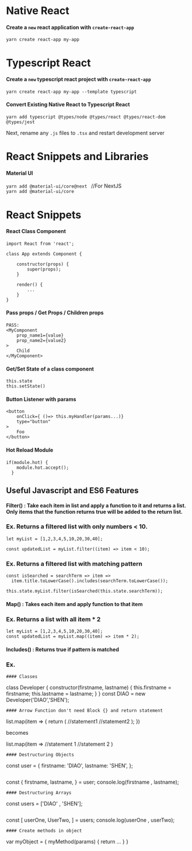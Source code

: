 # Native React 
#### Create a `new` react application with `create-react-app`
`yarn create react-app my-app`


# Typescript React 
#### Create a `new` typescript react project with `create-react-app` 
`yarn create react-app my-app --template typescript `
#### Convert Existing Native React to Typescript React 
```
yarn add typescript @types/node @types/react @types/react-dom @types/jest 
```
Next, rename any `.js` files to `.tsx` and restart development server

# React Snippets and Libraries 
#### Material UI
`yarn add @material-ui/core@next ` //For NextJS  
`yarn add @material-ui/core`




# React Snippets 
#### React Class Component 
```
import React from 'react';

class App extends Component {

    constructor(props) {
        super(props);
    }
    
    render() {
        ...
    }
}
```
#### Pass props / Get Props / Children props 
```
PASS:
<MyComponent
    prop_name1={value}
    prop_name2={value2}
>
    Child
</MyComponent>
```
#### Get/Set State of a class component 
```
this.state
this.setState()
```
#### Button Listener with params
```
<button
    onClick={ ()=> this.myHandler(params...)}
    type="button"
>
    Foo
</button>
```
#### Hot Reload Module 
```
if(module.hot) {
    module.hot.accept();
  }
```




## Useful Javascript and ES6 Features 
#### Filter() : Take each item in list and apply a function to it and returns a list. Only items that the function returns true will be added to the return list.
### Ex. Returns a filtered list with only numbers < 10.
```
let myList = [1,2,3,4,5,10,20,30,40];

const updatedList = myList.filter((item) => item < 10);
```
### Ex. Returns a filtered list with matching pattern
```
const isSearched = searchTerm => item => 
  item.title.toLowerCase().includes(searchTerm.toLowerCase());

this.state.myList.filter(isSearched(this.state.searchTerm));
```

#### Map() : Takes each item and apply function to that item
### Ex. Returns a list with all item * 2 
```
let myList = [1,2,3,4,5,10,20,30,40];
const updatedList = myList.map((item) => item * 2);
```
#### Includes() : Returns true if pattern is matched 
### Ex. 
```
#### Classes 
```
class Developer {
    constructor(firstname, lastname) {
        this.firstname = firstname;
        this.lastname = lastname;
    }
}
const DIAO = new Developer('DIAO','SHEN');
```
#### Arrow Function don't need Block {} and return statement
```
list.map(item => {
    return (
        //statement1
        //statement2
    );
})

becomes 

list.map(item =>
    //statement 1
    //statement 2 
)

```
#### Destructuring Objects  
```
const user = {
    firstname: 'DIAO',
    lastname: 'SHEN',
};
```
```
const {
    firstname,
    lastname,
} = user;
console.log(firstname , lastname);
```
#### Destructuring Arrays
```
const users = ['DIAO' , 'SHEN'];
```
```
const [
    userOne,
    UserTwo,
] = users;
console.log(userOne , userTwo);
```
#### Create methods in object 
```
var myObject = {
    myMethod(params) {
        return ...
    }
}
```